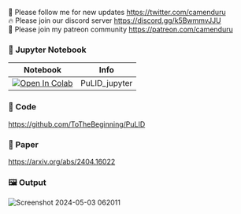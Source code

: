 🐣 Please follow me for new updates https://twitter.com/camenduru <br />
🔥 Please join our discord server https://discord.gg/k5BwmmvJJU <br />
🥳 Please join my patreon community https://patreon.com/camenduru <br />

### 🍊 Jupyter Notebook

| Notebook | Info
| --- | --- |
[![Open In Colab](https://colab.research.google.com/assets/colab-badge.svg)](https://colab.research.google.com/github/camenduru/PuLID-jupyter/blob/main/PuLID_jupyter.ipynb) | PuLID_jupyter

### 🧬 Code
https://github.com/ToTheBeginning/PuLID

### 📄 Paper
https://arxiv.org/abs/2404.16022

### 🖼 Output
![Screenshot 2024-05-03 062011](https://github.com/camenduru/PuLID-jupyter/assets/54370274/1a2ebc6f-e2af-4fc0-b935-ae22a6ee0b45)
